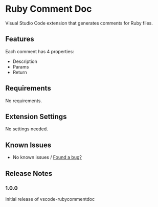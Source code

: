 # Ruby Comment Doc

Visual Studio Code extension that generates comments for Ruby files.

## Features

Each comment has 4 properties:

- Description
- Params
- Return

## Requirements

No requirements.

## Extension Settings

No settings needed.

## Known Issues

- No known issues / 
[Found a bug?](https://github.com/MatthieuMu/vscode-rubycommentdoc/issues)

## Release Notes

### 1.0.0

Initial release of vscode-rubycommentdoc
